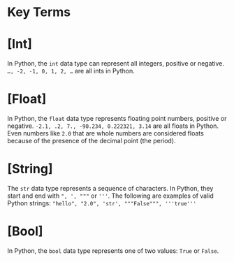 # Key Terms

# [Int]
In Python, the `int` data type can represent all integers, positive or negative. 
`…, -2, -1, 0, 1, 2, …` are all ints in Python.

# [Float] 
In Python, the `float` data type represents floating point numbers, positive or negative.
`-2.1, .2, 7., -90.234, 0.222321, 3.14` are all floats in Python. Even numbers like `2.0` that 
are whole numbers are considered floats because of the presence of the decimal point (the period).

# [String]
The `str` data type represents a sequence of characters. In Python, they start and end with `", ', """` or `'''`. 
The following are examples of valid Python strings: `"hello", "2.0", 'str', """False""", '''true'''`

# [Bool]
In Python, the `bool` data type represents one of two values: `True` or `False`.